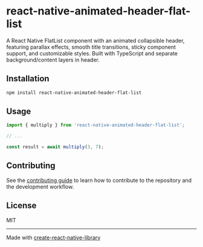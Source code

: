 # react-native-animated-header-flat-list

A React Native FlatList component with an animated collapsible header, featuring parallax effects, smooth title transitions, sticky component support, and customizable styles. Built with TypeScript and separate background/content layers in header.

## Installation

```sh
npm install react-native-animated-header-flat-list
```

## Usage


```js
import { multiply } from 'react-native-animated-header-flat-list';

// ...

const result = await multiply(3, 7);
```


## Contributing

See the [contributing guide](CONTRIBUTING.md) to learn how to contribute to the repository and the development workflow.

## License

MIT

---

Made with [create-react-native-library](https://github.com/callstack/react-native-builder-bob)
